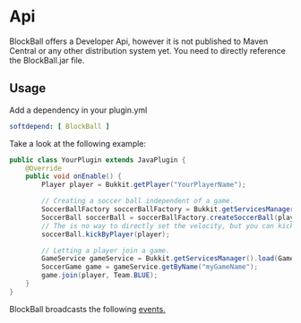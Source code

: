 # Api

BlockBall offers a Developer Api, however it is not published to Maven Central or any other distribution system yet.
You need to directly reference the BlockBall.jar file.

## Usage

Add a dependency in your plugin.yml

```yaml
softdepend: [ BlockBall ]
```

Take a look at the following example:
```java
public class YourPlugin extends JavaPlugin {
    @Override
    public void onEnable() {
        Player player = Bukkit.getPlayer("YourPlayerName");

        // Creating a soccer ball independent of a game.
        SoccerBallFactory soccerBallFactory = Bukkit.getServicesManager().load(SoccerBallFactory.class);
        SoccerBall soccerBall = soccerBallFactory.createSoccerBall(player.getLocation(), new SoccerBallSettings());
        // The is no way to directly set the velocity, but you can kick it relative to the position the player.
        soccerBall.kickByPlayer(player);

        // Letting a player join a game.
        GameService gameService = Bukkit.getServicesManager().load(GameService.class);
        SoccerGame game = gameService.getByName("myGameName");
        game.join(player, Team.BLUE);
    }
}
```

BlockBall broadcasts the following [events.](https://github.com/Shynixn/BlockBall/tree/master/src/main/java/com/github/shynixn/blockball/event)
